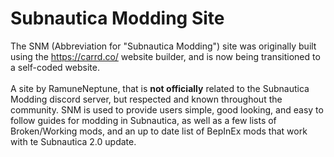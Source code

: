 # Subnautica Modding Site
The SNM (Abbreviation for "Subnautica Modding") site was originally built using the https://carrd.co/ website builder, and is now being transitioned to a self-coded website.
<br></br>
A site by RamuneNeptune, that is __not officially__ related to the Subnautica Modding discord server, but respected and known throughout the community.
SNM is used to provide users simple, good looking, and easy to follow guides for modding in Subnautica, as well as a few lists of Broken/Working mods, and an up to date list of BepInEx mods that work with te Subnautica 2.0 update.
